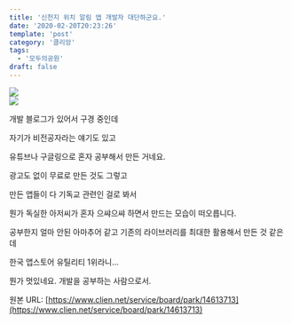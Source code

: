 ```yaml
---
title: '신천지 위치 알림 앱 개발자 대단하군요.'
date: '2020-02-20T20:23:26'
template: 'post'
category: '클리앙'
tags: 
  - '모두의공원'
draft: false
---
```


![](https://i.imgur.com/ykpD77C.jpg)  
![](https://i.imgur.com/EYgi2aL.jpg)

개발 블로그가 있어서 구경 중인데

자기가 비전공자라는 얘기도 있고

유튜브나 구글링으로 혼자 공부해서 만든 거네요.

광고도 없이 무료로 만든 것도 그렇고

만든 앱들이 다 기독교 관련인 걸로 봐서

뭔가 독실한 아저씨가 혼자 으쌰으쌰 하면서 만드는 모습이 떠오릅니다.

공부한지 얼마 안된 아마추어 같고 기존의 라이브러리를 최대한 활용해서 만든 것 같은데

한국 앱스토어 유틸리티 1위라니...

뭔가 멋있네요. 개발을 공부하는 사람으로서.

원본 URL: [https://www.clien.net/service/board/park/14613713](https://www.clien.net/service/board/park/14613713)